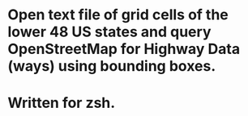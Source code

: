 # Open text file of grid cells of the lower 48 US states and query OpenStreetMap for Highway Data (ways) using bounding boxes.
# Written for zsh.